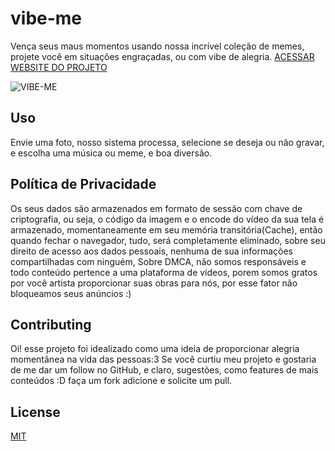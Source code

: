 # vibe-me

Vença seus maus momentos usando nossa incrível coleção de memes, projete você em situações engraçadas, ou com vibe de alegria.
[ACESSAR WEBSITE DO PROJETO](https://vibeme.fluxuss.ga/)

![VIBE-ME](https://raw.githubusercontent.com/keowu/vibeme/837f5a059769d211475ffefa9dea149d715732a0/cdn/imgs/logo.svg)

## Uso

Envie uma foto, nosso sistema processa, selecione se deseja ou não gravar, e escolha uma música ou meme, e boa diversão.

## Política de Privacidade

Os seus dados são armazenados em formato de sessão com chave de criptografia, ou seja, o código da imagem e o encode do vídeo da sua tela é armazenado, momentaneamente em seu memória transitória(Cache), então quando fechar o navegador, tudo, será completamente eliminado, sobre seu direito de acesso aos dados pessoais, nenhuma de sua informações compartilhadas com ninguém, Sobre DMCA, não somos responsáveis e todo conteúdo pertence a uma plataforma de vídeos, porem somos gratos por você artista proporcionar suas obras para nós, por esse fator não bloqueamos seus anúncios :)



## Contributing

Oi! esse projeto foi idealizado como uma ideia de proporcionar alegria momentânea na vida das pessoas:3 Se você curtiu meu projeto e gostaria de me dar um follow no GitHub, e claro, sugestões, como features de mais conteúdos :D faça um fork adicione e solicite um pull.


## License
[MIT](https://choosealicense.com/licenses/mit/)
